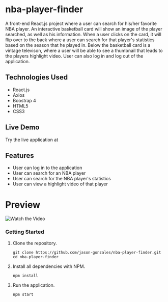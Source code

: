 # nba-player-finder
A front-end React.js project where a user can search for his/her favorite NBA player. An interactive basketball card will show an image of the player searched, as well as his information. When a user clicks on the card, it will flip over to the back where a user can search for that player's statistics based on the season that he played in. Below the basketball card is a vintage televison, where a user will be able to see a thumbnail that leads to the players highlight video. User can also log in and log out of the application.
## Technologies Used
* React.js
* Axios
* Boostrap 4
* HTML5
* CSS3
## Live Demo
Try the live application at 
## Features
* User can log in to the application 
* User can search for an NBA player
* User can search for the NBA player's statistics
* User can view a highlight video of that player
# Preview
![Watch the Video](https://github.com/jason-gonzales/nba-player-finder/raw/main/doc-images/nba-app-vid.gif)

### Getting Started

1. Clone the repository.

   ```shell
   git clone https://github.com/jason-gonzales/nba-player-finder.git
   cd nba-player-finder
   ```

1. Install all dependencies with NPM.

   ```shell
   npm install
   ```

1. Run the application.

   ```shell
   npm start
   ```

